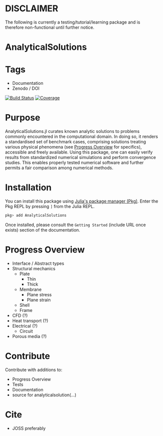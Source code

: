# DISCLAIMER
The following is currently a testing/tutorial/learning package
and is therefore non-functional until further notice.

# AnalyticalSolutions

# Tags
- Documentation
- Zenodo / DOI

[![Build Status](https://github.com/awegger/AnalyticalSolutions.jl/actions/workflows/CI.yml/badge.svg?branch=main)](https://github.com/awegger/AnalyticalSolutions.jl/actions/workflows/CI.yml?query=branch%3Amain)
[![Coverage](https://codecov.io/gh/awegger/AnalyticalSolutions.jl/branch/main/graph/badge.svg)](https://codecov.io/gh/awegger/AnalyticalSolutions.jl)

# Purpose
AnalyticalSolutions.jl curates known analytic solutions to problems commonly encountered in the computational domain. In doing so, it renders a standardised set of benchmark cases, comprising solutions treating various physical phenomena (see [Progress Overview](#progress-overview) for specifics), accessible and freely available. Using this package, one can easily verify results from standardized numerical simulations and perform convergence studies. This enables properly tested numerical software and further permits a fair comparison among numerical methods.

# Installation
You can install this package using [Julia's package manager (Pkg)](https://pkgdocs.julialang.org/v1/getting-started/).
Enter the Pkg REPL by pressing `]` from the Julia REPL.
```julia
pkg> add AnalyticalSolutions
```
Once installed, please consult the `Getting Started` (include URL once exists) section of the documentation.

# Progress Overview
- Interface / Abstract types
- Structural mechanics
  - Plate
    - Thin
    - Thick
  - Membrane
    - Plane stress
    - Plane strain
  - Shell
  - Frame
- CFD (?)
- Heat transport (?)
- Electrical (?)
  - Circuit
- Porous media (?)

# Contribute
Contribute with additions to:
- Progress Overview
- Tests
- Documentation
- source for analyticalsolution(...)

# Cite
- JOSS preferably

